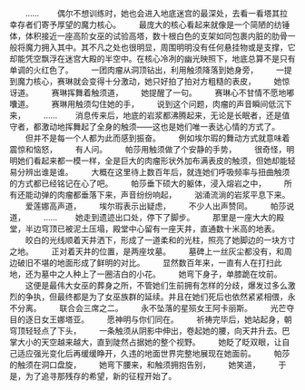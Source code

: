 　　……
　　偶尔不想训练时，她也会进入地底迷宫的最深处，去看一看塔其拉幸存者们寄予厚望的魔力核心。
　　最庞大的核心看起来就像是一个简陋的纺锤体，体积接近一座高阶女巫的试验高塔，数十根白色的支架如同包裹内脏的肋骨一般将魔力拥入其中。其不凡之处也很明显，周围明明没有任何悬挂物或是支撑，它却能凭空飘浮在迷宫大殿的半空中。在核心冷冽的幽光映照下，地底总算不是只有单调的火红色了。
　　一团肉瘤从洞顶钻出，利用触须降落到她身旁，
　　一提到魔力核心，赛琳就会变得十分激动，她只好拍了拍对方粗糙的表皮，
　　她惊讶道。
　　赛琳挥舞着触须道，
　　她提醒了一句。
　　赛琳心不甘情不愿地嘟囔道。
　　赛琳用触须勾住她的手，
　　说到这个问题，肉瘤的声音瞬间低沉下来，
　　……
　　消息传来后，地底的岩浆都沸腾起来，无论是长眠者，还是值守者，都激动地挥舞起了全身的触须——这也是她们唯一表达心情的方式了。
　　但并不是每一个人都为此而感到振奋。
　　例如埃尔瑕的舞动方式就意味着震惊和恼怒，
　　有人问。
　　帕莎用触须做了个安静的手势，
　　很奇怪，明明她们看起来都一模一样，全是巨大的肉瘤形状外加布满表皮的触须，但她却能轻易分辨出谁是谁。
　　大概在这里待上数百年后，就连她们呼吸频率与扭曲触须的方式都已经铭记在心了吧。
　　帕莎垂下硕大的躯体，浸入熔岩之中，
　　所有还能动弹的肉瘤都垂落下来，声音纷纷响起，
　　汹涌流淌的岩浆平息下来。
　　爱莲娜高声道，
　　埃尔瑕表示出疑虑，
　　不少人出声赞同。
　　帕莎说道，
　　……
　　她走到遗迹出口处，停下了脚步。
　　那里是一座大大的殿堂，半边穹顶已被泥土压塌，殿堂中心留有一座天井，直通数十米高的地表。
　　皎白的光线顺着天井洒下，形成了一道柔和的光柱，照亮了她脚边的一块方寸之地。
　　正对着天井的位置，是两座坟墓。
　　墓碑上一丝灰尘都没有，和周边破旧不堪的地面形成了鲜明的对比。
　　显然数百年来，一直有人在打扫此地，还为墓中之人种上了一圈洁白的小花。
　　她弯下身子，单膝跪在坟前。
　　这便是最伟大女巫的葬身之所，不管她们生前拥有怎样的分歧，爆发过多么激烈的争执，但最终都是为了女巫族群的延续。并且在她们死后也依然紧紧相偎，永不分离。
　　联合会三席之二。
　　永不坠落的星殒女王阿卡丽斯。
　　光芒夺目的逐日女王娜塔亚。
　　愿神明与你们同在。
　　祈祷完毕后，她站起身，朝穹顶轻轻点了下头，
　　一条触须从阴影中伸出，卷起她的腰，向天井升去。巴掌大小的天空越来越大，直到陡然占据她的整个视野。
　　她眨了眨双眼，让自己适应强光变化后再缓缓睁开，久违的地面世界完整地展现在她面前。
　　帕莎的触须在洞口盘旋，
　　她弯下腰来，和触须拥抱告别，
　　她笑道，
　　于是，为了追寻那残存的希望，新的征程开始了。